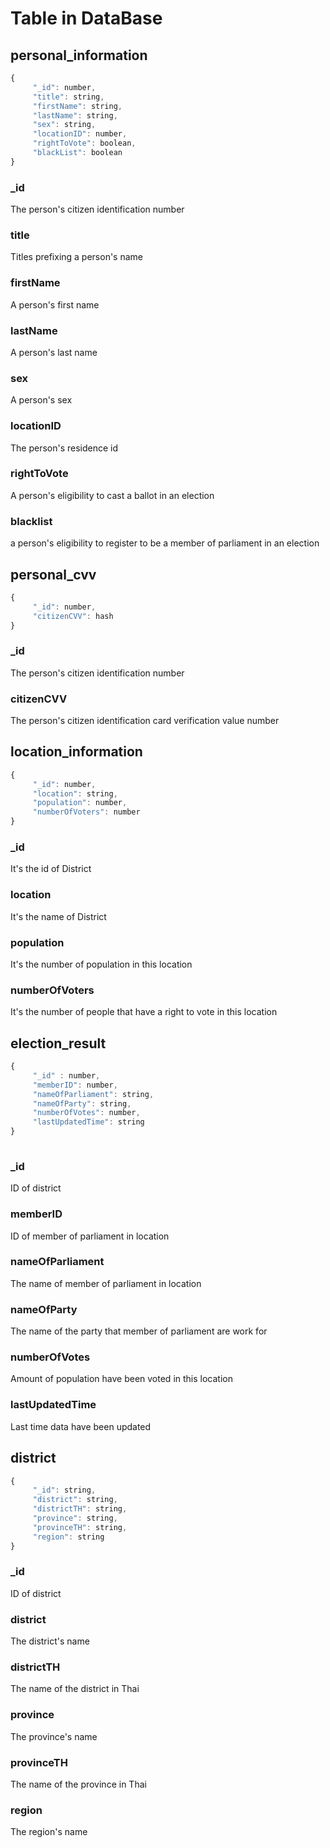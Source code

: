 # Table in DataBase

## personal_information

```js
{
     "_id": number,
     "title": string,
     "firstName": string,
     "lastName": string,
     "sex": string,
     "locationID": number,
     "rightToVote": boolean,
     "blackList": boolean
}
```
### _id
The person's citizen identification number

### title
Titles prefixing a person's name

### firstName
A person's first name

### lastName
A person's last name

### sex
A person's sex

### locationID
The person's residence id

### rightToVote
A person's eligibility to cast a ballot in an election

### blacklist
a person's eligibility to register to be a member of parliament in an election

## personal_cvv

```js
{
     "_id": number,
     "citizenCVV": hash
}
```

### _id
The person's citizen identification number

### citizenCVV
The person's citizen identification card verification value number

## location_information

```js
{
     "_id": number, 
     "location": string,
     "population": number,
     "numberOfVoters": number
}
```

### _id
It's the id of District

### location
It's the name of District

### population
It's the number of population in this location

### numberOfVoters
It's the number of people that have a right to vote in this location

## election_result

```js
{
     "_id" : number,
     "memberID": number,
     "nameOfParliament": string,
     "nameOfParty": string,
     "numberOfVotes": number,
     "lastUpdatedTime": string
}
     
```

### _id
ID of district

### memberID
ID of member of parliament in location

### nameOfParliament
The name of member of parliament in location

### nameOfParty
The name of the party that member of parliament are work for

### numberOfVotes
Amount of population have been voted in this location

### lastUpdatedTime
Last time data have been updated 

## district

```js
{
     "_id": string,
     "district": string,
     "districtTH": string,
     "province": string,
     "provinceTH": string,
     "region": string
}
```

### _id
ID of district

### district
The district's name

### districtTH
The name of the district in Thai

### province
The province's name

### provinceTH
The name of the province in Thai

### region
The region's name